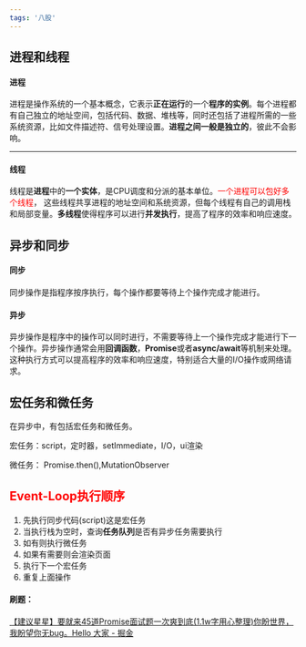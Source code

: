 ```yaml
---
tags: '八股'
---
```




## 进程和线程

#### 进程

进程是操作系统的一个基本概念，它表示**正在运行**的一个**程序的实例**。每个进程都有自己独立的地址空间，包括代码、数据、堆栈等，同时还包括了进程所需的一些系统资源，比如文件描述符、信号处理设置。**进程之间一般是独立的**，彼此不会影响。

----

#### 线程

线程是**进程**中的**一个实体**，是CPU调度和分派的基本单位。<font color=red>一个进程可以包好多个线程</font>， 这些线程共享进程的地址空间和系统资源，但每个线程有自己的调用栈和局部变量。**多线程**使得程序可以进行**并发执行**，提高了程序的效率和响应速度。



## 异步和同步

#### 同步

同步操作是指程序按序执行，每个操作都要等待上个操作完成才能进行。

#### 异步

异步操作是程序中的操作可以同时进行，不需要等待上一个操作完成才能进行下一个操作。异步操作通常会用**回调函数**，**Promise**或者**async/await**等机制来处理。这种执行方式可以提高程序的效率和响应速度，特别适合大量的I/O操作或网络请求。



## 宏任务和微任务

在异步中，有包括宏任务和微任务。

宏任务：script，定时器，setImmediate，I/O，ui渲染

微任务： Promise.then(),MutationObserver



## <font color=red>Event-Loop执行顺序</font>

1. 先执行同步代码(script)这是宏任务
2. 当执行栈为空时，查询**任务队列**是否有异步任务需要执行
3. 如有则执行微任务
4. 如果有需要则会渲染页面
5. 执行下一个宏任务
6. 重复上面操作

#### 刷题：

[【建议星星】要就来45道Promise面试题一次爽到底(1.1w字用心整理)你盼世界，我盼望你无bug。Hello 大家 - 掘金](https://juejin.cn/post/6844904077537574919)

